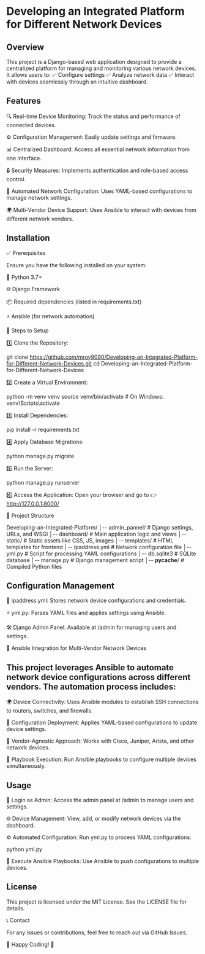 # Developing an Integrated Platform for Different Network Devices

## Overview

This project is a Django-based web application designed to provide a centralized platform for managing and monitoring various network devices. It allows users to:
✅ Configure settings
✅ Analyze network data
✅ Interact with devices seamlessly through an intuitive dashboard.

## Features

🔍 Real-time Device Monitoring: Track the status and performance of connected devices.

⚙️ Configuration Management: Easily update settings and firmware.

📊 Centralized Dashboard: Access all essential network information from one interface.

🔒 Security Measures: Implements authentication and role-based access control.

🤖 Automated Network Configuration: Uses YAML-based configurations to manage network settings.

🌍 Multi-Vendor Device Support: Uses Ansible to interact with devices from different network vendors.

## Installation

✅ Prerequisites

Ensure you have the following installed on your system:

🐍 Python 3.7+

🌐 Django Framework

📦 Required dependencies (listed in requirements.txt)

⚡ Ansible (for network automation)

🚀 Steps to Setup

1️⃣ Clone the Repository:

git clone https://github.com/mroy9090/Developing-an-Integrated-Platform-for-Different-Network-Devices.git
cd Developing-an-Integrated-Platform-for-Different-Network-Devices

2️⃣ Create a Virtual Environment:

python -m venv venv
source venv/bin/activate  # On Windows: venv\Scripts\activate

3️⃣ Install Dependencies:

pip install -r requirements.txt

4️⃣ Apply Database Migrations:

python manage.py migrate

5️⃣ Run the Server:

python manage.py runserver

6️⃣ Access the Application:
Open your browser and go to 👉 http://127.0.0.1:8000/

📂 Project Structure

Developing-an-Integrated-Platform/
│-- admin_pannel/          # Django settings, URLs, and WSGI
│-- dashboard/             # Main application logic and views
│-- static/                # Static assets like CSS, JS, images
│-- templates/             # HTML templates for frontend
│-- ipaddress.yml          # Network configuration file
│-- yml.py                 # Script for processing YAML configurations
│-- db.sqlite3             # SQLite database
│-- manage.py              # Django management script
│-- __pycache__/           # Compiled Python files

## Configuration Management

📜 ipaddress.yml: Stores network device configurations and credentials.

⚡ yml.py: Parses YAML files and applies settings using Ansible.

🛠️ Django Admin Panel: Available at /admin for managing users and settings.

🤖 Ansible Integration for Multi-Vendor Network Devices

## This project leverages Ansible to automate network device configurations across different vendors. The automation process includes:

🌍 Device Connectivity: Uses Ansible modules to establish SSH connections to routers, switches, and firewalls.

🔄 Configuration Deployment: Applies YAML-based configurations to update device settings.

🏢 Vendor-Agnostic Approach: Works with Cisco, Juniper, Arista, and other network devices.

🚀 Playbook Execution: Run Ansible playbooks to configure multiple devices simultaneously.

## Usage

🔑 Login as Admin: Access the admin panel at /admin to manage users and settings.

🌐 Device Management: View, add, or modify network devices via the dashboard.

⚙️ Automated Configuration: Run yml.py to process YAML configurations:

python yml.py

🚀 Execute Ansible Playbooks: Use Ansible to push configurations to multiple devices.

## License

This project is licensed under the MIT License. See the LICENSE file for details.

📞 Contact

For any issues or contributions, feel free to reach out via GitHub Issues.

🚀 Happy Coding! 🎉
